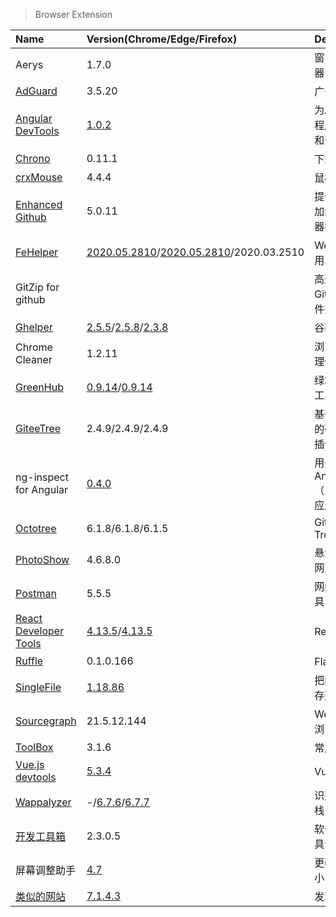 > Browser Extension

| Name                                 | Version(Chrome/Edge/Firefox)                                               | Description                           |
| :----------------------------------- | :------------------------------------------------------------------------- | :------------------------------------ |
| Aerys                                | 1.7.0                                                                      | 窗口标签管理器                        |
| [AdGuard][AdGuard]                   | 3.5.20                                                                     | 广告拦截器                            |
| [Angular DevTools][Angular DevTools] | [1.0.2][Angular DevTools-Google]                                           | 为Angular应用程序提供调试和剖析功能   |
| [Chrono][Chrono]                     | 0.11.1                                                                     | 下载管理器                            |
| [crxMouse][crxMouse]                 | 4.4.4                                                                      | 鼠标手势                              |
| [Enhanced Github][Enhanced Github]   | 5.0.11                                                                     | 提供GitHub附加组件的浏览器扩展        |
| [FeHelper][FeHelper]                 | [2020.05.2810][FeHelper-Google]/[2020.05.2810][FeHelper-Edge]/2020.03.2510 | Web开发者常用工具集                   |
| GitZip for github                    |                                                                            | 高速下载GitHub项目文件夹              |
| [Ghelper][Ghelper]                   | [2.5.5][Ghelper-Google]/[2.5.8][Ghelper-Edge]/[2.3.8][Ghelper-Firefox]     | 谷歌上网助手                          |
| Chrome Cleaner                       | 1.2.11                                                                     | 浏览器缓存清理优化                    |
| [GreenHub][GreenHub]                 | [0.9.14][GreenHub-Google]/[0.9.14][GreenHub-Edge]                          | 绿墙-网络出海工具                     |
| [GiteeTree][GiteeTree]               | 2.4.9/2.4.9/2.4.9                                                          | 基于Octotree的码云文件树插件          |
| ng-inspect for Angular               | [0.4.0][ng-inspect-for-angular-Google]                                     | 用于调试Angular（1.x/4+/lvy）应用程序 |
| [Octotree][Octotree]                 | 6.1.8/6.1.8/6.1.5                                                          | GitHub Code Tree                      |
| [PhotoShow][PhotoShow]               | 4.6.8.0                                                                    | 悬浮快速查看网页原图                  |
| [Postman][Postman]                   | 5.5.5                                                                      | 网络API测试工具                       |
| [React Developer Tools][React]       | [4.13.5][React-Google]/[4.13.5][React-Edge]                                | React开发工具                         |
| [Ruffle][Ruffle]                     | 0.1.0.166                                                                  | Flash模拟器                           |
| [SingleFile][SingleFile]             | [1.18.86][SingleFile-Google]                                               | 把网页完整保存到本地                  |
| [Sourcegraph][Sourcegraph]           | 21.5.12.144                                                                | Web代码搜索浏览工具                   |
| [ToolBox][ToolBox]                   | 3.1.6                                                                      | 常用工具                              |
| [Vue.js devtools][Vue]               | [5.3.4][Vue-Google]                                                        | Vue开发工具                           |
| [Wappalyzer][Wappalyzer]             | -/[6.7.6][Wappalyzer-Edge]/[6.7.7][Wappalyzer-Firefox]                     | 识别网站技术栈                        |
| [开发工具箱][开发工具箱]             | 2.3.0.5                                                                    | 软件开发小工具合集                    |
| 屏幕调整助手                         | [4.7][屏幕调整助手-Google]                                                 | 更改屏幕的大小                        |
| [类似的网站][类似的网站]             | [7.1.4.3][类似的网站-Google]                                               | 发现相关网站                          |

[AdGuard]: https://adguard.com/zh_cn/adguard-browser-extension/overview.html '跳转主页'
[Angular DevTools]: https://angular.io/devtools '跳转主页'
[Angular DevTools-Google]: https://chrome.google.com/webstore/detail/angular-devtools/ienfalfjdbdpebioblfackkekamfmbnh '跳转Google Store'
[Chrono]: https://www.chronodownloader.net/ '跳转主页'
[crxMouse]: https://crxmouse.com/zh-hans/ '跳转主页'
[Enhanced Github]: https://varunmalhotra.xyz/enhanced-github/ '跳转主页'
[FeHelper]: https://www.baidufe.com/fehelper '跳转主页'
[FeHelper-Google]: https://chrome.google.com/webstore/detail/fehelper%E5%89%8D%E7%AB%AF%E5%8A%A9%E6%89%8B/pkgccpejnmalmdinmhkkfafefagiiiad '跳转Google Store'
[FeHelper-Edge]: https://microsoftedge.microsoft.com/addons/detail/fehelper%E5%89%8D%E7%AB%AF%E5%8A%A9%E6%89%8B/feolnkbgcbjmamimpfcnklggdcbgakhe '跳转Microsoft Store'
[Ghelper]: https://ghelper.xyz/ '跳转主页'
[Ghelper-Google]: https://chrome.google.com/webstore/detail/%E8%B0%B7%E6%AD%8C%E4%B8%8A%E7%BD%91%E5%8A%A9%E6%89%8B/cieikaeocafmceoapfogpffaalkncpkc '跳转Google Store'
[Ghelper-Firefox]: https://addons.mozilla.org/zh-CN/firefox/addon/%E8%B0%B7%E6%AD%8C%E4%B8%8A%E7%BD%91%E5%8A%A9%E6%89%8B-%E5%AE%98%E7%BD%91%E7%89%88/ '跳转Firefox Add-ons'
[Ghelper-Edge]: https://microsoftedge.microsoft.com/addons/detail/%E8%B0%B7%E6%AD%8C%E4%B8%8A%E7%BD%91%E5%8A%A9%E6%89%8B/eoboojokdmamahfilfmamjjkcmkmddgk '跳转Microsoft Store'
[GreenHub]: https://github.com/pablocc1979/Green-Hub-Proxy/ '跳转主页'
[GreenHub-Google]: https://chrome.google.com/webstore/detail/greenhub%E7%BB%BF%E5%A2%99-%E7%BD%91%E7%BB%9C%E5%87%BA%E6%B5%B7%E5%B7%A5%E5%85%B7/knmhokeiipedacnhpjklbjmfgedfohco '跳转Google Store'
[GreenHub-Edge]: https://microsoftedge.microsoft.com/addons/detail/greenhub%E7%BB%BF%E5%A2%99%E7%BD%91%E7%BB%9C%E5%87%BA%E6%B5%B7%E5%B7%A5%E5%85%B7/hholdpohidinjmkoanabdchniingdfac '跳转Microsoft Store'
[GiteeTree]: https://gitee.com/oschina/GitCodeTree '跳转主页'
[ng-inspect-for-angular-Google]: https://chrome.google.com/webstore/detail/ng-inspect-for-angular1x4/onfmmmemcmipkohkkgofiojpiahbpogh '跳转Google Store'
[Octotree]: https://www.octotree.io/ '跳转主页'
[PhotoShow]: https://github.com/Mr-VincentW/PhotoShow '跳转主页'
[Postman]: https://www.postman.com/downloads/ '跳转主页'
[React]: https://github.com/facebook/react '跳转主页'
[React-Google]: https://chrome.google.com/webstore/detail/react-developer-tools/fmkadmapgofadopljbjfkapdkoienihi '跳转Google Store'
[React-Edge]: https://microsoftedge.microsoft.com/addons/detail/react-developer-tools/gpphkfbcpidddadnkolkpfckpihlkkil '跳转Microsoft Store'
[Ruffle]: https://ruffle.rs/ '跳转主页'
[SingleFile]: https://github.com/gildas-lormeau/SingleFile '跳转主页'
[SingleFile-Google]: https://chrome.google.com/webstore/detail/singlefile/mpiodijhokgodhhofbcjdecpffjipkle '跳转Google Store'
[Sourcegraph]: https://sourcegraph.com/ '跳转主页'
[ToolBox]: http://chenapp.com/chrome/developtools '跳转主页'
[Vue]: https://devtools.vuejs.org/ '跳转主页'
[Vue-Google]: https://chrome.google.com/webstore/detail/vuejs-devtools/nhdogjmejiglipccpnnnanhbledajbpd '跳转Google Store'
[Wappalyzer]: https://www.wappalyzer.com/ '跳转主页'
[Wappalyzer-Chrome]: https://chrome.google.com/webstore/detail/wappalyzer/gppongmhjkpfnbhagpmjfkannfbllamg '跳转Google Store'
[Wappalyzer-Firefox]: https://addons.mozilla.org/zh-CN/firefox/addon/wappalyzer/ '跳转Firefox Add-ons'
[Wappalyzer-Edge]: https://microsoftedge.microsoft.com/addons/detail/wappalyzer/mnbndgmknlpdjdnjfmfcdjoegcckoikn '跳转Microsoft Store'
[开发工具箱]: https://www.box3.cn/ '跳转主页'
[屏幕调整助手-Google]: https://chrome.google.com/webstore/detail/%E5%B1%8F%E5%B9%95%E8%B0%83%E6%95%B4%E5%8A%A9%E6%89%8B/ajgidahckhliegaonfgbialbcpcljach '跳转Google Store'
[类似的网站]: https://www.similarsites.com/ '跳转主页'
[类似的网站-Google]: https://chrome.google.com/webstore/detail/similar-sites-discover-re/necpbmbhhdiplmfhmjicabdeighkndkn '跳转Google Store'
